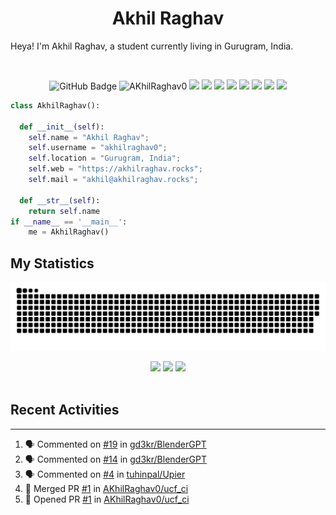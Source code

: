 <h1 align="center">
  <b>Akhil Raghav</b>
</h1>

Heya! I'm Akhil Raghav, a student currently living in Gurugram, India.

<br>

<p>
<p align="left"> </p>
<div align="center">
  <img src="https://img.shields.io/github/followers/AKhilRaghav0?label=Followers&style=for-the-badge&color=pink" alt="GitHub Badge"></a>
  <img src="https://komarev.com/ghpvc/?username=AkhilRaghav0&style=for-the-badge&color=33cccc" alt="AKhilRaghav0">
  <img src="https://img.shields.io/badge/Arch_Linux-1793D1?style=for-the-badge&logo=arch-linux&logoColor=white">
  <img src="https://img.shields.io/badge/Debian-d70a53?style=for-the-badge&logo=debian&logoColor=white">
  <img src="https://img.shields.io/badge/Windows_11-000000?style=for-the-badge&logo=windows11&logoColor=white">
  <img src="https://img.shields.io/badge/Lua-2C2D72?style=for-the-badge&logo=lua&logoColor=white">
  <img src="https://img.shields.io/badge/Cpp-2C2D72?style=for-the-badge&logo=c&logoColor=white">
  <img src="https://img.shields.io/badge/Kotlin-a4c639?style=for-the-badge&logo=Android&logoColor=white">
  <img src="https://img.shields.io/badge/Krita-203759?style=for-the-badge&logo=krita&logoColor=EEF37B">
  <img src="https://img.shields.io/badge/NeoVim-%2357A143.svg?&style=for-the-badge&logo=neovim&logoColor=white">
  
</div>
</p>

```python
class AkhilRaghav():
    
  def __init__(self):
    self.name = "Akhil Raghav";
    self.username = "akhilraghav0";
    self.location = "Gurugram, India";
    self.web = "https://akhilraghav.rocks";
    self.mail = "akhil@akhilraghav.rocks";
  
  def __str__(self):
    return self.name
if __name__ == '__main__':
    me = AkhilRaghav()
```

<!--
<div align="center">
  <a href="https://open.spotify.com/user/gp95m93zta1rc2g1chy7tyi4q">
    <img src="https://spotify-readme-theta-virid.vercel.app/api?scan=true&theme=dark" width="240px">
  </a>
</div>
-->

## My Statistics
<!--
<br/>
<p align="left">
  <a href="https://www.akhilraghav.rocks">
  <img width="49.5%" src="https://github-readme-stats.vercel.app/api?username=akhilraghav0&show_icons=true&theme=gruvbox&hide_border=true" />
    <img width="49.5%" src="https://github-readme-streak-stats.herokuapp.com/?user=akhilraghav0&theme=gruvbox&hide_border=true" />
  </a>
</p>
<br>
-->
<!-- [![AkhilRaghavs' Activity Graph](https://activity-graph.herokuapp.com/graph?username=AKhilraghav0&custom_title=Akhil%20Raghav's%20Contribution%20Graph&theme=gruvbox&bg_color=282828&hide_border=true&line=d1a01f&point=c58545)](https://akhilraghav.rocks)
-->
<div align="center"> <img src="https://raw.githubusercontent.com/AKhilRaghav0/AKhilRaghav0/output/github-contribution-grid-snake-dark.svg" /></div>


<p align="center">
  <img height="50%" width="auto" src ="https://github-readme-stats.vercel.app/api?username=AKhilRaghav0&show_icons=true&count_private=true&theme=darcula&hide_border=true&hide=issues,contribs&bg_color=00000000">
  <img height="50%" width="auto" src ="https://github-readme-stats.vercel.app/api/top-langs/?username=AKhilRaghav0&layout=compact&hide_border=true&theme=darcula&bg_color=00000000&langs_count=6&hide=jupyter%20notebook,tex,css,php">
  <img src ="https://github-readme-streak-stats.herokuapp.com?user=AkhilRaghav0&theme=darcula&hide_border=true&background=FFFFFF00">
  <br>
  <br>

</p>

<!-- <p align="center">
  <img align="left" src ="https://github-readme-stats.vercel.app/api/pin/?username=AKhilRaghav0&repo=Links_to_drive">
  <img align="right" src ="https://github-readme-stats.vercel.app/api/pin/?username=AKhilRaghav0&repo=gcp_vps">
  <img align="right" src ="https://github-readme-stats.vercel.app/api/pin/?username=AKhilRaghav0&repo=MacOS_Remote">
</p> -->




## Recent Activities
---

<!--START_SECTION:activity-->
1. 🗣 Commented on [#19](https://github.com/gd3kr/BlenderGPT/issues/19) in [gd3kr/BlenderGPT](https://github.com/gd3kr/BlenderGPT)
2. 🗣 Commented on [#14](https://github.com/gd3kr/BlenderGPT/issues/14) in [gd3kr/BlenderGPT](https://github.com/gd3kr/BlenderGPT)
3. 🗣 Commented on [#4](https://github.com/tuhinpal/Upier/issues/4) in [tuhinpal/Upier](https://github.com/tuhinpal/Upier)
4. 🎉 Merged PR [#1](https://github.com/AKhilRaghav0/ucf_ci/pull/1) in [AKhilRaghav0/ucf_ci](https://github.com/AKhilRaghav0/ucf_ci)
5. 💪 Opened PR [#1](https://github.com/AKhilRaghav0/ucf_ci/pull/1) in [AKhilRaghav0/ucf_ci](https://github.com/AKhilRaghav0/ucf_ci)
<!--END_SECTION:activity-->



